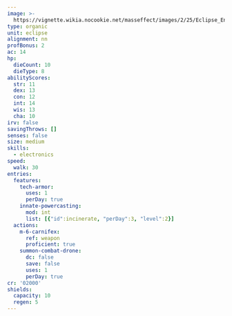 ```yaml
---
image: >-
  https://vignette.wikia.nocookie.net/masseffect/images/2/25/Eclipse_Engineer.png/revision/latest?cb=20100625014624
type: organic
unit: eclipse
alignment: nn
profBonus: 2
ac: 14
hp:
  dieCount: 10
  dieType: 8
abilityScores:
  str: 11
  dex: 13
  con: 12
  int: 14
  wis: 13
  cha: 10
irv: false
savingThrows: []
senses: false
size: medium
skills:
  - electronics
speed:
  walk: 30
entries:
  features:
    tech-armor:
      uses: 1
      perDay: true
    innate-powercasting:
      mod: int
      list: [{"id":incinerate, "perDay":3, "level":2}]
  actions:
    m-6-carnifex:
      ref: weapon
      proficient: true
    summon-combat-drone:
      dc: false
      save: false
      uses: 1
      perDay: true
cr: '02000'
shields:
  capacity: 10
  regen: 5
---
```

